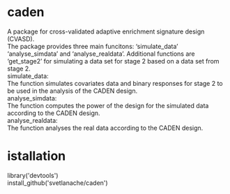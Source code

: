 # caden
 
A package for cross-validated adaptive enrichment signature design (CVASD).<br/>
The package provides three main funcitons:
‘simulate_data’ ‘analyse_simdata’ and ‘analyse_realdata’.
Additional functions are ‘get_stage2’ for simulating a data set for stage 2 based on a data set from stage 2. <br/>
simulate_data:<br/>
     The function simulates covariates data and binary responses for stage 2 to be
     used in the analysis of the CADEN design.<br/>
analyse_simdata:<br/>
     The function computes the power of the design for the simulated
     data according to the CADEN design.<br/>
analyse_realdata:<br/>
     The function analyses the real data according to the CADEN design.<br/>

# istallation
library('devtools')<br/>
install_github('svetlanache/caden')
